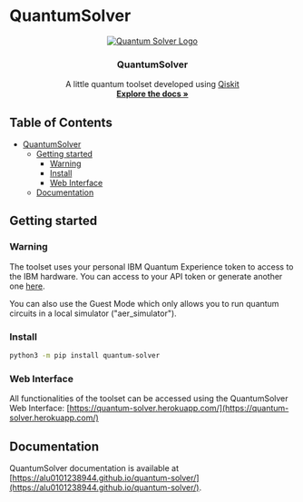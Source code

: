 
# QuantumSolver

<div align="center">
  <a href="https://github.com/alu0101238944/quantum-solver">
    <img src="https://github.com/alu0101238944/quantum-solver/blob/main/images/logo192.png?raw=true" alt="Quantum Solver Logo" class="center">
  </a>

  <h3 align="center">QuantumSolver</h3>

  <p align="center">
    A little quantum toolset developed using <a href="https://qiskit.org/">Qiskit</a>
    <br />
    <a href="https://alu0101238944.github.io/quantum-solver/"><strong>Explore the docs »</strong></a>
    <br />
    </p>
</div>

<!-- omit in toc -->
## Table of Contents
- [QuantumSolver](#quantumsolver)
  - [Getting started](#getting-started)
    - [Warning](#warning)
    - [Install](#install)
    - [Web Interface](#web-interface)
  - [Documentation](#documentation)

## Getting started

### Warning

The toolset uses your personal IBM Quantum Experience token to access to the IBM hardware. You can access to your API token or generate another one [here](https://quantum-computing.ibm.com/account).

You can also use the Guest Mode which only allows you to run quantum circuits in a local simulator ("aer_simulator").

### Install

```bash
python3 -m pip install quantum-solver
```

### Web Interface

All functionalities of the toolset can be accessed using the QuantumSolver Web Interface: [https://quantum-solver.herokuapp.com/](https://quantum-solver.herokuapp.com/)

## Documentation

QuantumSolver documentation is available at [https://alu0101238944.github.io/quantum-solver/](https://alu0101238944.github.io/quantum-solver/).
